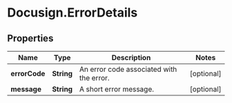 # Docusign.ErrorDetails

## Properties
Name | Type | Description | Notes
------------ | ------------- | ------------- | -------------
**errorCode** | **String** | An error code associated with the error. | [optional] 
**message** | **String** | A short error message. | [optional] 


